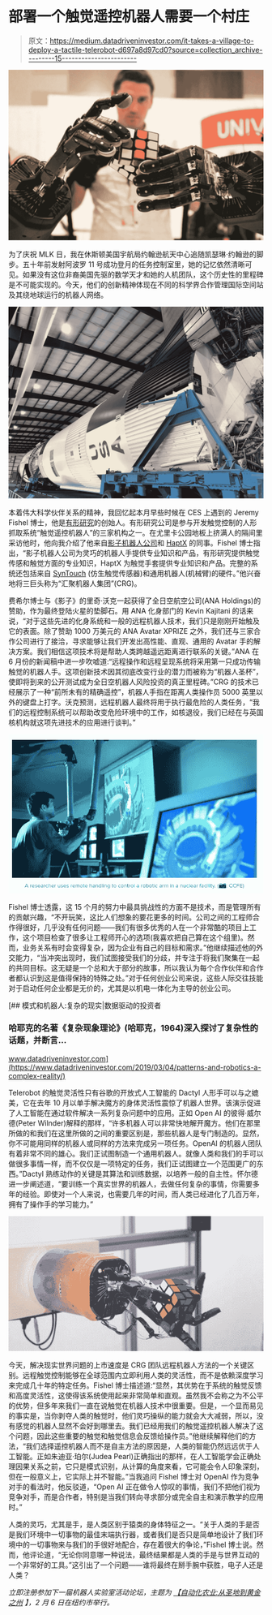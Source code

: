 # 部署一个触觉遥控机器人需要一个村庄

> 原文：<https://medium.datadriveninvestor.com/it-takes-a-village-to-deploy-a-tactile-telerobot-d697a8d97cd0?source=collection_archive---------15----------------------->

![](img/6470bb0f1c257b6cfa985ec9c3046a5c.png)

为了庆祝 MLK 日，我在休斯顿美国宇航局约翰逊航天中心追随凯瑟琳·约翰逊的脚步。五十年前发射阿波罗 11 号成功登月的任务控制室里，她的记忆依然清晰可见。如果没有这位非裔美国先驱的数学天才和她的人机团队，这个历史性的里程碑是不可能实现的。今天，他们的创新精神体现在不同的科学界合作管理国际空间站及其绕地球运行的机器人网络。

![](img/9cc443beea06cdd19ee0181d9b453078.png)

本着伟大科学伙伴关系的精神，我回忆起本月早些时候在 CES 上遇到的 Jeremy Fishel 博士，他是[有形研究](http://tangible-research.com/)的创始人。有形研究公司是参与开发触觉控制的人形抓取系统“触觉遥控机器人”的三家机构之一。在尤里卡公园地板上挤满人的隔间里采访他时，他向我介绍了他来自[影子机器人公司](https://www.shadowrobot.com/products/dexterous-hand/)和 [HaptX](https://haptx.com/) 的同事。Fishel 博士指出，“影子机器人公司为灵巧的机器人手提供专业知识和产品，有形研究提供触觉传感和触觉方面的专业知识，HaptX 为触觉手套提供专业知识和产品。完整的系统还包括来自 [SynTouch](http://syntouchllc.com/) (仿生触觉传感器)和通用机器人(机械臂)的硬件。”他兴奋地将三巨头称为“汇聚机器人集团”(CRG)。

费希尔博士与《影子》的里奇·沃克一起获得了全日空航空公司(ANA Holdings)的赞助，作为最终登陆火星的垫脚石。用 ANA 化身部门的 Kevin Kajitani 的话来说，“对于这些先进的化身系统和一般的远程机器人技术，我们只是刚刚开始触及它的表面。除了赞助 1000 万美元的 ANA Avatar XPRIZE 之外，我们还与三家合作公司进行了接洽，寻求能够让我们开发出高性能、直观、通用的 Avatar 手的解决方案。我们相信这项技术将是帮助人类跨越遥远距离进行联系的关键。”ANA 在 6 月份的新闻稿中进一步吹嘘道:“远程操作和远程呈现系统将采用第一只成功传输触觉的机器人手。这项创新技术因其彻底改变行业的潜力而被称为“机器人圣杯”，使即将到来的公开测试成为全日空机器人风险投资的真正里程碑。”CRG 的技术已经展示了一种“前所未有的精确遥控”，机器人手指在距离人类操作员 5000 英里以外的键盘上打字。沃克预测，远程机器人最终将用于执行最危险的人类任务，“我们的远程控制系统可以帮助改变危险环境中的工作，如核退役，我们已经在与英国核机构就这项先进技术的应用进行谈判。”

![](img/06a3ab8cc461ba31a7d4d1627686e468.png)

Fishel 博士透露，这 15 个月的努力中最具挑战性的方面不是技术，而是管理所有的贡献兴趣，“不开玩笑，这比人们想象的要花更多的时间。公司之间的工程师合作得很好，几乎没有任何问题——我们有很多优秀的人在一个非常酷的项目上工作，这个项目检查了很多让工程师开心的选项(我喜欢把自己算在这个组里)。然而，业务关系有时会变得复杂，因为企业有自己的目标和需求。”他继续描述他的外交能力，“当冲突出现时，我们试图接受我们的分歧，并专注于将我们聚集在一起的共同目标。这无疑是一个总和大于部分的故事，所以我认为每个合作伙伴和合作者都认识到这是值得保持的特殊之处。”对于任何创业公司来说，这些人际交往技能对于启动任何企业都是无价的，尤其是以机电一体化为主导的创业公司。

[](https://www.datadriveninvestor.com/2019/03/04/patterns-and-robotics-a-complex-reality/) [## 模式和机器人:复杂的现实|数据驱动的投资者

### 哈耶克的名著《复杂现象理论》(哈耶克，1964)深入探讨了复杂性的话题，并断言…

www.datadriveninvestor.com](https://www.datadriveninvestor.com/2019/03/04/patterns-and-robotics-a-complex-reality/) 

Telerobot 的触觉灵活性只有谷歌的开放式人工智能的 Dactyl 人形手可以与之媲美，它在去年 10 月以单手解决魔方的身体灵活性震惊了机器人世界。该演示促进了人工智能在通过软件解决一系列复杂问题中的应用。正如 Open AI 的彼得·威尔德(Peter Wilnder)解释的那样，“许多机器人可以非常快地解开魔方。他们在那里所做的和我们在这里所做的之间的重要区别是，那些机器人是专门制造的。显然，你不可能用同样的机器人或同样的方法来完成另一项任务。OpenAI 的机器人团队有着非常不同的雄心。我们正试图制造一个通用机器人。就像人类和我们的手可以做很多事情一样，而不仅仅是一项特定的任务，我们正试图建立一个范围更广的东西。”Dactyl 熟练动作的关键是其算法和训练数据，以培养一般的自主性。怀尔德进一步阐述道，“要训练一个真实世界的机器人，去做任何复杂的事情，你需要多年的经验。即使对一个人来说，也需要几年的时间，而人类已经进化了几百万年，拥有了操作手的学习能力。”

![](img/300627766e503ee60cdcb30761df3546.png)

今天，解决现实世界问题的上市速度是 CRG 团队远程机器人方法的一个关键区别。远程触觉控制能够在全球范围内立即利用人类的灵活性，而不是依赖深度学习来完成几十年的特定任务。Fishel 博士描述道:“显然，其优势在于系统的触觉反馈和高度灵活性，这使得该系统使用起来非常简单和直观。虽然我不会称之为不公平的优势，但多年来我们一直在说触觉在机器人技术中很重要。但是，一个显而易见的事实是，当你剥夺人类的触觉时，他们灵巧操纵的能力就会大大减弱，所以，没有感觉的机器人显然不会好到哪里去。我们已经用我们的触觉遥控机器人解决了这个问题，因此这些重要的触觉和触觉信息会反馈给操作员。”他继续解释他们的方法，“我们选择遥控机器人而不是自主方法的原因是，人类的智能仍然远远优于人工智能。正如朱迪亚·珀尔(Judea Pearl)正确指出的那样，在人工智能学会正确处理因果关系之前，它只是模式识别，从计算的角度来看，它可能会令人印象深刻，但在一般意义上，它实际上并不智能。”当我追问 Fishel 博士对 OpenAI 作为竞争对手的看法时，他反驳道，“Open AI 正在做令人惊叹的事情，我们不把他们视为竞争对手，而是合作者，特别是当我们转向寻求部分或完全自主和演示教学的应用时。”

人类的灵巧，尤其是手，是人类区别于猿类的身体特征之一。“关于人类的手是否是我们环境中一切事物的最佳末端执行器，或者我们是否只是简单地设计了我们环境中的一切事物来与我们的手很好地配合，存在着很大的争论，”Fishel 博士说。然而，他评论道，“无论你同意哪一种说法，最终结果都是人类的手是与世界互动的一个非常好的工具。”这引出了一个问题——谁将最终在掰手腕中获胜，电子人还是人类？

*立即注册参加下一届机器人实验室活动论坛，主题为* [*【自动化农业:从圣地到黄金之州*](https://www.meetup.com/RobotLab/events/267302463/) *】，2 月 6 日在纽约市举行。*